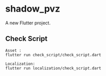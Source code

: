 # shadow_pvz

A new Flutter project.

## Check Script
```
Asset :
flutter run check_script/check_script.dart

Localization:
flutter run localization/check_script.dart
```


